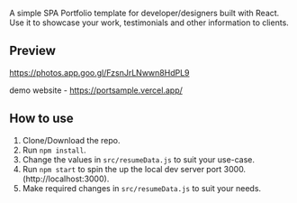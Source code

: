 


A simple SPA Portfolio template for developer/designers built with React. Use it to showcase your work, testimonials and other information to clients.

## Preview
https://photos.app.goo.gl/FzsnJrLNwwn8HdPL9

demo website - https://portsample.vercel.app/

## How to use
1. Clone/Download the repo.
2. Run  ``` npm install ```.
3. Change the values in ```src/resumeData.js``` to suit your use-case.
4. Run ```npm start``` to spin the up the local dev server port 3000.(http://localhost:3000).
5. Make required changes in ```src/resumeData.js``` to suit your needs.

